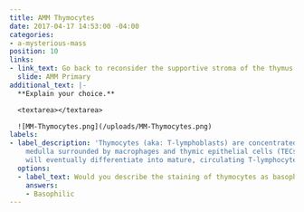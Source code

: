 ```yaml
---
title: AMM Thymocytes
date: 2017-04-17 14:53:00 -04:00
categories:
- a-mysterious-mass
position: 10
links:
- link_text: Go back to reconsider the supportive stroma of the thymus
  slide: AMM Primary
additional_text: |-
  **Explain your choice.**

  <textarea></textarea>

  ![MM-Thymocytes.png](/uploads/MM-Thymocytes.png)
labels:
- label_description: 'Thymocytes (aka: T-lymphoblasts) are concentrated in the thymic
    medulla surrounded by macrophages and thymic epithelial cells (TECs). Thymocytes
    will eventually differentiate into mature, circulating T-lymphocytes.'
  options:
  - label_text: Would you describe the staining of thymocytes as basophilic or eosinophilic?
    answers:
    - Basophilic
---
```


